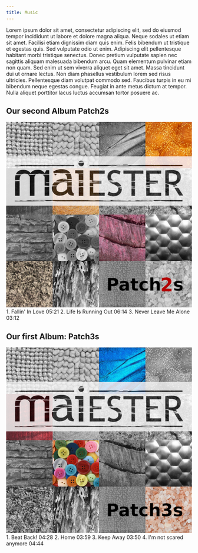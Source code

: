 ```yaml
---
title: Music
---
```


Lorem ipsum dolor sit amet, consectetur adipiscing elit, sed do eiusmod tempor incididunt ut labore et dolore magna aliqua. Neque sodales ut etiam sit amet. Facilisi etiam dignissim diam quis enim. Felis bibendum ut tristique et egestas quis. Sed vulputate odio ut enim. Adipiscing elit pellentesque habitant morbi tristique senectus. Donec pretium vulputate sapien nec sagittis aliquam malesuada bibendum arcu. Quam elementum pulvinar etiam non quam. Sed enim ut sem viverra aliquet eget sit amet. Massa tincidunt dui ut ornare lectus. Non diam phasellus vestibulum lorem sed risus ultricies. Pellentesque diam volutpat commodo sed. Faucibus turpis in eu mi bibendum neque egestas congue. Feugiat in ante metus dictum at tempor. Nulla aliquet porttitor lacus luctus accumsan tortor posuere ac.

## Our second Album Patch2s
<img src="assets/img/Albumcover_Patch2s_1400.png">
1. Fallin' In Love 05:21	
2. Life Is Running Out 06:14	
3. Never Leave Me Alone 03:12 

## Our first Album: Patch3s
<img src="assets/img/Albumcover_Patch3s_1400.png">
1. Beat Back! 04:28	
2. Home 03:59	
3. Keep Away 03:50	
4. I'm not scared anymore 04:44 
